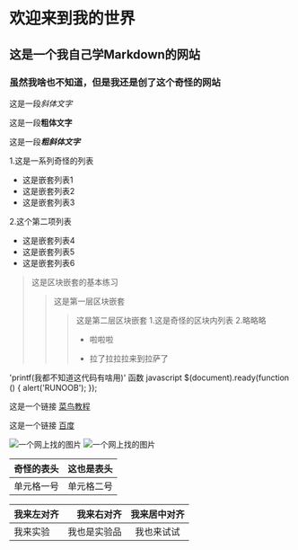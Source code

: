 # 欢迎来到我的世界
## 这是一个我自己学Markdown的网站
### 虽然我啥也不知道，但是我还是创了这个奇怪的网站
这是一段*斜体文字*

这是一段**粗体文字**

这是一段***粗斜体文字***

1.这是一系列奇怪的列表
  + 这是嵌套列表1
  + 这是嵌套列表2
  + 这是嵌套列表3
   
2.这个第二项列表
  - 这是嵌套列表4
  - 这是嵌套列表5
  - 这是嵌套列表6

> 这是区块嵌套的基本练习
> > 这是第一层区块嵌套
> > > 这是第二层区块嵌套
> > > 1.这是奇怪的区块内列表
> > > 2.略略略
> > >   * 啦啦啦
> > >   + 拉了拉拉拉来到拉萨了

'printf(我都不知道这代码有啥用)' 函数
  javascript
$(document).ready(function () {
    alert('RUNOOB');
});


这是一个链接 [菜鸟教程](https://www.runoob.com)

这是一个链接 [百度](https://www.baidu.com)

![一个网上找的图片](http://static.runoob.com/images/runoob-logo.png)
![一个网上找的图片](https://gimg2.baidu.com/image_search/src=http%3A%2F%2Fattach.bbs.miui.com%2Fforum%2F201304%2F25%2F195133e7a1l7b4f5117y4y.jpg&refer=http%3A%2F%2Fattach.bbs.miui.com&app=2002&size=f9999,10000&q=a80&n=0&g=0n&fmt=jpeg?sec=1619766196&t=3d633e2336bd219ba35c5363b2d2a7ad)

| 奇怪的表头 | 这也是表头 |
| ----- | ----- |
| 单元格一号 | 单元格二号|

|我来左对齐|我来右对齐|我来居中对齐|
|:--|--:|:--:|
|我来实验|我也是实验品|我也来试试|
